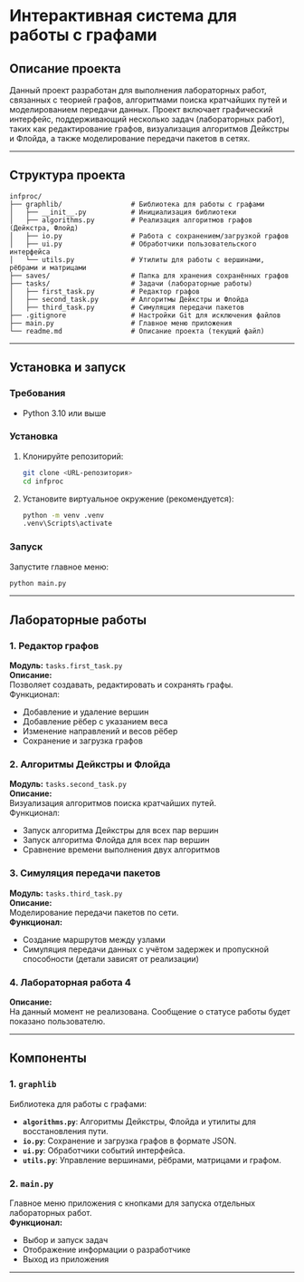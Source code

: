 # Интерактивная система для работы с графами

## Описание проекта

Данный проект разработан для выполнения лабораторных работ, связанных с теорией графов, алгоритмами поиска кратчайших путей и моделированием передачи данных. Проект включает графический интерфейс, поддерживающий несколько задач (лабораторных работ), таких как редактирование графов, визуализация алгоритмов Дейкстры и Флойда, а также моделирование передачи пакетов в сетях.

---

## Структура проекта

```plaintext
infproc/
├── graphlib/                 # Библиотека для работы с графами
│   ├── __init__.py           # Инициализация библиотеки
│   ├── algorithms.py         # Реализация алгоритмов графов (Дейкстра, Флойд)
│   ├── io.py                 # Работа с сохранением/загрузкой графов
│   ├── ui.py                 # Обработчики пользовательского интерфейса
│   └── utils.py              # Утилиты для работы с вершинами, рёбрами и матрицами
├── saves/                    # Папка для хранения сохранённых графов
├── tasks/                    # Задачи (лабораторные работы)
│   ├── first_task.py         # Редактор графов
│   ├── second_task.py        # Алгоритмы Дейкстры и Флойда
│   ├── third_task.py         # Симуляция передачи пакетов
├── .gitignore                # Настройки Git для исключения файлов
├── main.py                   # Главное меню приложения
└── readme.md                 # Описание проекта (текущий файл)
```

---

## Установка и запуск

### Требования

- Python 3.10 или выше

### Установка

1. Клонируйте репозиторий:
   ```bash
   git clone <URL-репозитория>
   cd infproc
   ```

2. Установите виртуальное окружение (рекомендуется):
   ```bash
   python -m venv .venv
   .venv\Scripts\activate
   ```

### Запуск

Запустите главное меню:
```bash
python main.py
```

---

## Лабораторные работы

### 1. Редактор графов
**Модуль:** `tasks.first_task.py`  
**Описание:**  
Позволяет создавать, редактировать и сохранять графы.  
Функционал:
- Добавление и удаление вершин
- Добавление рёбер с указанием веса
- Изменение направлений и весов рёбер
- Сохранение и загрузка графов

### 2. Алгоритмы Дейкстры и Флойда
**Модуль:** `tasks.second_task.py`  
**Описание:**  
Визуализация алгоритмов поиска кратчайших путей.  
Функционал:
- Запуск алгоритма Дейкстры для всех пар вершин
- Запуск алгоритма Флойда для всех пар вершин
- Сравнение времени выполнения двух алгоритмов

### 3. Симуляция передачи пакетов
**Модуль:** `tasks.third_task.py`  
**Описание:**  
Моделирование передачи пакетов по сети.  
**Функционал:**  
- Создание маршрутов между узлами
- Симуляция передачи данных с учётом задержек и пропускной способности (детали зависят от реализации)

### 4. Лабораторная работа 4
**Описание:**  
На данный момент не реализована. Сообщение о статусе работы будет показано пользователю.

---

## Компоненты

### 1. `graphlib`
Библиотека для работы с графами:
- **`algorithms.py`**: Алгоритмы Дейкстры, Флойда и утилиты для восстановления пути.
- **`io.py`**: Сохранение и загрузка графов в формате JSON.
- **`ui.py`**: Обработчики событий интерфейса.
- **`utils.py`**: Управление вершинами, рёбрами, матрицами и графом.

### 2. `main.py`
Главное меню приложения с кнопками для запуска отдельных лабораторных работ.  
**Функционал:**
- Выбор и запуск задач
- Отображение информации о разработчике
- Выход из приложения

---
